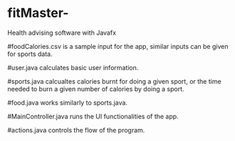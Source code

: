 # fitMaster-
Health advising software with Javafx

#foodCalories.csv is a sample input for the app, similar inputs can be given for sports data. 

#user.java calculates basic user information. 

#sports.java calcualtes calories burnt for doing a given sport, or the time needed to burn a given number of calories by doing a sport.

#food.java works similarly to sports.java. 

#MainController.java runs the UI functionalities of the app. 

#actions.java controls the flow of the program. 

